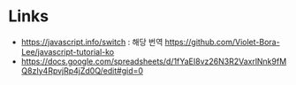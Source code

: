 # Links
- https://javascript.info/switch : 해당 번역 https://github.com/Violet-Bora-Lee/javascript-tutorial-ko 
- https://docs.google.com/spreadsheets/d/1fYaEI8vz26N3R2VaxrlNnk9fMQ8zIy4RpvjRp4jZd0Q/edit#gid=0